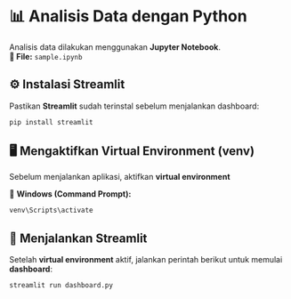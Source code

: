 # 📊 Analisis Data dengan Python

Analisis data dilakukan menggunakan **Jupyter Notebook**.  
**📂 File:** `sample.ipynb`

## ⚙️ Instalasi Streamlit  
Pastikan **Streamlit** sudah terinstal sebelum menjalankan dashboard:  
```sh
pip install streamlit
```

## 🖥️ Mengaktifkan Virtual Environment (venv)  
Sebelum menjalankan aplikasi, aktifkan **virtual environment**  

🔹 **Windows (Command Prompt):**  
```sh
venv\Scripts\activate
```  

## 🚀 Menjalankan Streamlit  
Setelah **virtual environment** aktif, jalankan perintah berikut untuk memulai **dashboard**:  
```sh
streamlit run dashboard.py
```
```
